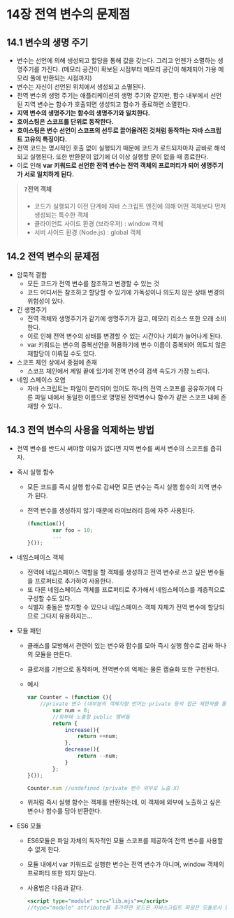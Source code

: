 # 14장 전역 변수의 문제점

## 14.1 변수의 생명 주기

- 변수는 선언에 의해 생성되고 할당을 통해 값을 갖는다. 그리고 언젠가 소멸하는 생명주기를 가진다. (메모리 공간이 확보된 시점부터 메모리 공간이 해제되어 가용 메모리 풀에 반환되는 시점까지)
- 변수는 자신이 선언된 위치에서 생성되고 소멸된다.
- 전역 변수의 생명 주기는 애플리케이션의 생명 주기와 같지만, 함수 내부에서 선언된 지역 변수는 함수가 호출되면 생성되고 함수가 종료하면 소멸한다.
- **지역 변수의 생명주기는 함수의 생명주기와 일치한다.**
- **호이스팅은 스코프를 단위로 동작한다.**
- **호이스팅은 변수 선언이 스코프의 선두로 끌어올려진 것처럼 동작하는 자바 스크립트 고유의 특징이다.**
- 전역 코드는 명시적인 호출 없이 실행되기 때문에 코드가 로드되자마자 곧바로 해석되고 실행된다. 또한 반환문이 없기에 더 이상 실행할 문이 없을 때 종료한다.
- 이로 인해 **var 키워드로 선언한 전역 변수는 전역 객체의 프로퍼티가 되어 생명주기가 서로 일치하게 된다.**

> ❓**전역 객체**
> 
> - 코드가 실행되기 이전 단계에 자바 스크립트 엔진에 의해 어떤 객체보다 먼저 생성되는 특수한 객체
> - 클라이언트 사이드 환경 (브라우저) : window 객체
> - 서버 사이드 환경 (Node.js) : global 객체

## 14.2 전역 변수의 문제점

- 암묵적 결합
    - 모든 코드가 전역 변수를 참조하고 변경할 수 있는 것
    - 코드 어디서든 참조하고 할당할 수 있기에 가독성이나 의도치 않은 상태 변경의 위험성이 있다.
- 긴 생명주기
    - 전역 객체와 생명주기가 같기에 생명주기가 길고, 메모리 리소스 또한 오래 소비한다.
    - 이로 인해 전역 변수의 상태를 변경할 수 있는 시간이나 기회가 늘어나게 된다.
    - var 키워드는 변수의 중복선언을 허용하기에 변수 이름이 중복되어 의도치 않은 재할당이 이뤄질 수도 있다.
- 스코프 체인 상에서 종점에 존재
    - 스코프 체인에서 제일 끝에 있기에 전역 변수의 검색 속도가 가장 느리다.
- 네임 스페이스 오염
    - 자바 스크립트는 파일이 분리되어 있어도 하나의 전역 스코프를 공유하기에 다른 파일 내에서 동일한 이름으로 명명된 전역변수나 함수가 같은 스코프 내에 존재할 수 있다..

## 14.3 전역 변수의 사용을 억제하는 방법

- 전역 변수를 반드시 써야할 이유가 없다면 지역 변수를 써서 변수의 스코프를 좁히자.
- 즉시 실행 함수
    - 모든 코드를 즉시 실행 함수로 감싸면 모든 변수는 즉시 실행 함수의 지역 변수가 된다.
    - 전역 변수를 생성하지 않기 때문에 라이브러리 등에 자주 사용된다.
        
        ```jsx
        (function(){
        		var foo = 10;
        		...
        }());
        ```
        
- 네임스페이스 객체
    - 전역에 네임스페이스 역할을 할 객체를 생성하고 전역 변수로 쓰고 싶은 변수들을 프로퍼티로 추가하여 사용한다.
    - 또 다른 네임스페이스 객체를 프로퍼티로 추가해서 네임스페이스를 계층적으로 구성할 수도 있다.
    - 식별자 충돌은 방지할 수 있으나 네임스페이스 객체 자체가 전역 변수에 할당되므로 그다지 유용하지는…
- 모듈 패턴
    - 클래스를 모방해서 관련이 있는 변수와 함수를 모아 즉시 실행 함수로 감싸 하나의 모듈을 만든다.
    - 클로저를 기반으로 동작하며, 전역변수의 억제는 물론 캡슐화 또한 구현된다.
    - 예시
        
        ```jsx
        var Counter = (function (){
        	//private 변수 (대부분의 객체지향 언어는 private 등의 접근 제한자를 통해 공개 범위를 한정할 수 있지만 자바 스크립트는 제공하지 않는다...)
        		var num = 0;
        		//외부에 노출할 public 멤버들
        		return {
        			increase(){
        				return ++num;
        			},
        			decrease(){
        				return --num;
        			}
        		};
        }());
        
        Counter.num //undefined (private 변수 외부로 노출 X)
        ```
        
    - 위처럼 즉시 실행 함수는 객체를 반환하는데, 이 객체에 외부에 노출하고 싶은 변수나 함수를 담아 반환한다.
- ES6 모듈
    - ES6모듈은 파일 자체의 독자적인 모듈 스코프를 제공하여 전역 변수를 사용할 수 없게 한다.
    - 모듈 내에서 var 키워드로 실행한 변수는 전역 변수가 아니며, window 객체의 프로퍼티 또한 되지 않는다.
    - 사용법은 다음과 같다.
        
        ```jsx
        <script type="module" src="lib.mjs"></script>
        //type="module" attribute를 추가하면 로드된 자바스크립트 파일은 모듈로서 동작한다.
        ```